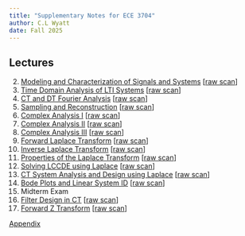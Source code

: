 ```yaml
---
title: "Supplementary Notes for ECE 3704"
author: C.L Wyatt
date: Fall 2025
---
```


## Lectures

2. [Modeling and Characterization of Signals and Systems](lecture2.html) [[raw scan](raw/ece3704-notes02.pdf)]
3. [Time Domain Analysis of LTI Systems](lecture3.html) [[raw scan](raw/ece3704-notes03.pdf)]
4. [CT and DT Fourier Analysis](lecture4.html) [[raw scan](raw/ece3704-notes04.pdf)]
5. [Sampling and Reconstruction](lecture5.html) [[raw scan](raw/ece3704-notes05.pdf)]
6. [Complex Analysis I](lecture6.html) [[raw scan](raw/ece3704-notes06.pdf)]
7. [Complex Analysis II](lecture7.html) [[raw scan](raw/ece3704-notes07.pdf)]
8. [Complex Analysis III](lecture8.html) [[raw scan](raw/ece3704-notes08.pdf)]
9. [Forward Laplace Transform](lecture9.html) [[raw scan](raw/ece3704-notes09.pdf)]
10. [Inverse Laplace Transform](lecture10.html) [[raw scan](raw/ece3704-notes10.pdf)]
11. [Properties of the Laplace Transform](lecture11.html) [[raw scan](raw/ece3704-notes11.pdf)]
12. [Solving LCCDE using Laplace](lecture12.html) [[raw scan](raw/ece3704-notes12.pdf)]
13. [CT System Analysis and Design using Laplace](lecture13.html) [[raw scan](raw/ece3704-notes13.pdf)]
14. [Bode Plots and Linear System ID](lecture14.html) [[raw scan](raw/ece3704-notes14.pdf)]
15. Midterm Exam
16. [Filter Design in CT](lecture16.html) [[raw scan](raw/ece3704-notes16.pdf)]
17. [Forward Z Transform](lecture17.html) [[raw scan](raw/ece3704-notes17.pdf)]


[Appendix](appendix.html)
